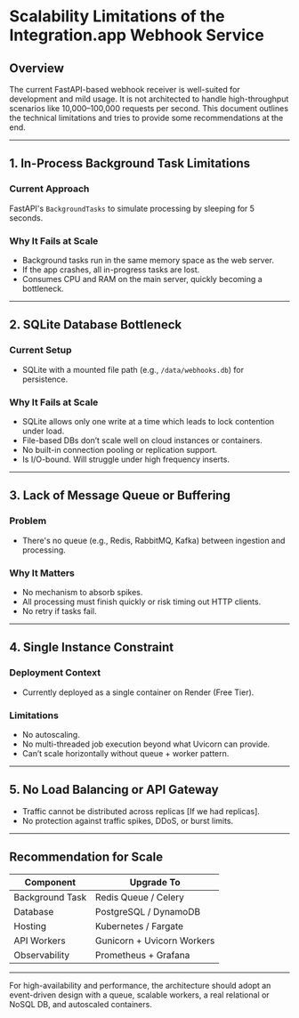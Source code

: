 # Scalability Limitations of the Integration.app Webhook Service

## Overview

The current FastAPI-based webhook receiver is well-suited for development and mild usage. It is not architected to handle high-throughput scenarios like 10,000–100,000 requests per second. This document outlines the technical limitations and tries to provide some recommendations at the end.

---

## 1. In-Process Background Task Limitations

### Current Approach
 FastAPI's `BackgroundTasks` to simulate processing by sleeping for 5 seconds.

### Why It Fails at Scale

* Background tasks run in the same memory space as the web server.
* If the app crashes, all in-progress tasks are lost.
* Consumes CPU and RAM on the main server, quickly becoming a bottleneck.

---

## 2. SQLite Database Bottleneck

### Current Setup

* SQLite with a mounted file path (e.g., `/data/webhooks.db`) for persistence.

### Why It Fails at Scale

* SQLite allows only one write at a time which leads to lock contention under load.
* File-based DBs don’t scale well on cloud instances or containers.
* No built-in connection pooling or replication support.
* Is I/O-bound. Will struggle under high frequency inserts.

---

## 3. Lack of Message Queue or Buffering

### Problem

* There's no queue (e.g., Redis, RabbitMQ, Kafka) between ingestion and processing.

### Why It Matters

* No mechanism to absorb spikes.
* All processing must finish quickly or risk timing out HTTP clients.
* No retry if tasks fail.

---

## 4. Single Instance Constraint

### Deployment Context

* Currently deployed as a single container on Render (Free Tier).

### Limitations

* No autoscaling.
* No multi-threaded job execution beyond what Uvicorn can provide.
* Can’t scale horizontally without queue + worker pattern.

---

## 5. No Load Balancing or API Gateway

* Traffic cannot be distributed across replicas [If we had replicas].
* No protection against traffic spikes, DDoS, or burst limits.

---

## Recommendation for Scale

| Component       | Upgrade To                    |
| --------------- | ----------------------------- |
| Background Task | Redis Queue / Celery          |
| Database        | PostgreSQL / DynamoDB         |
| Hosting         | Kubernetes / Fargate          |
| API Workers     | Gunicorn + Uvicorn Workers    |
| Observability   | Prometheus + Grafana          |

---

For high-availability and performance, the architecture should adopt an event-driven design with a queue, scalable workers, a real relational or NoSQL DB, and autoscaled containers.
